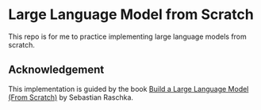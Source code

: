 # Large Language Model from Scratch

This repo is for me to practice implementing large language models from scratch.

## Acknowledgement
This implementation is guided by the book [Build a Large Language Model (From Scratch)](https://www.manning.com/books/build-a-large-language-model-from-scratch) by Sebastian Raschka.

